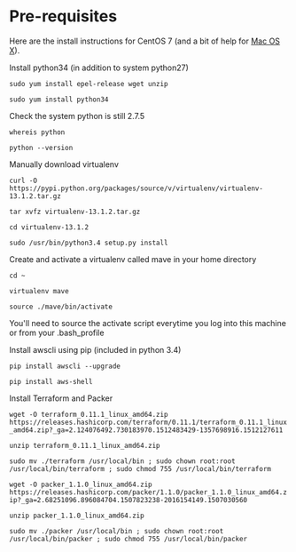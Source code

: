 Pre-requisites
==========

Here are the install instructions for CentOS 7 (and a bit of help for [Mac OS X](docs/pre_requisites_macosx.md)).

Install python34 (in addition to system python27)

`sudo yum install epel-release wget unzip`

`sudo yum install python34`

Check the system python is still 2.7.5

`whereis python`

`python --version`

Manually download virtualenv

`curl -O https://pypi.python.org/packages/source/v/virtualenv/virtualenv-13.1.2.tar.gz`

`tar xvfz virtualenv-13.1.2.tar.gz`

`cd virtualenv-13.1.2`

`sudo /usr/bin/python3.4 setup.py install`

Create and activate a virtualenv called mave in your home directory

`cd ~`

`virtualenv mave`

`source ./mave/bin/activate`

You'll need to source the activate script everytime you log into this machine or from your .bash_profile

Install awscli using pip (included in python 3.4)

`pip install awscli --upgrade`

`pip install aws-shell`

Install Terraform and Packer

`wget -O terraform_0.11.1_linux_amd64.zip https://releases.hashicorp.com/terraform/0.11.1/terraform_0.11.1_linux_amd64.zip?_ga=2.124076492.730183970.1512483429-1357698916.1512127611`

`unzip terraform_0.11.1_linux_amd64.zip`

`sudo mv ./terraform /usr/local/bin ; sudo chown root:root /usr/local/bin/terraform ; sudo chmod 755 /usr/local/bin/terraform`

`wget -O packer_1.1.0_linux_amd64.zip https://releases.hashicorp.com/packer/1.1.0/packer_1.1.0_linux_amd64.zip?_ga=2.68251096.896084704.1507823238-2016154149.1507030560`

`unzip packer_1.1.0_linux_amd64.zip`

`sudo mv ./packer /usr/local/bin ; sudo chown root:root /usr/local/bin/packer ; sudo chmod 755 /usr/local/bin/packer`

